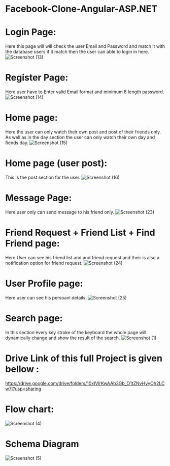 # Facebook-Clone-Angular-ASP.NET

# Login Page:
Here this page will will check the user Email and Password and match it with the database users if it match then the user can able to login in here.
![Screenshot (13)](https://user-images.githubusercontent.com/65850447/179959655-92faee42-c14a-4e8e-9b64-d00d6e57ede2.png)

# Register Page:
Here user have to Enter valid Email format and minimum 8 length password.
![Screenshot (14)](https://user-images.githubusercontent.com/65850447/179959731-d5634cbc-e23e-4036-a3db-72f15e9c4c1b.png)

# Home page:
Here the user can only watch their own post and post of their friends only. As well as in the day section the user can only watch their own day and fiends day.
![Screenshot (15)](https://user-images.githubusercontent.com/65850447/179959782-94cfc2e9-009e-4b3d-ba70-cd2873bcfd04.png)

# Home page (user post):
This is the post section for the user.
![Screenshot (16)](https://user-images.githubusercontent.com/65850447/179959845-849da538-3bcf-48f7-a5b4-319adb09da55.png)

# Message Page:
Here user only can send message to his friend only.
![Screenshot (23)](https://user-images.githubusercontent.com/65850447/179959940-aabbecc2-d37b-4f34-97f7-8f508051ed03.png)

# Friend Request + Friend List + Find Friend page:
Here User can see his friend list and and friend request and their is also a notification option for friend request.
![Screenshot (24)](https://user-images.githubusercontent.com/65850447/179960028-3f961b0d-f6e3-468d-b99c-949b0f585733.png)

# User Profile page:
Here user can see his persoanl details.
![Screenshot (25)](https://user-images.githubusercontent.com/65850447/179960076-c6b3f314-327d-4734-902a-39c05534510f.png)

# Search page:
In this section every key stroke of the keyboard the whole page will dynamically change and show the result of the search.
![Screenshot (1)](https://user-images.githubusercontent.com/65850447/179960172-288a2dd7-5e1c-4c3a-aaf9-3245e265add1.png)

# Drive Link of this full Project is given bellow :
https://drive.google.com/drive/folders/10xIVlrKwAAb3Gb_O1tZNvHyyOh2LCw7I?usp=sharing

# Flow chart:
![Screenshot (4)](https://user-images.githubusercontent.com/65850447/179964272-83633b08-6b5e-407b-8a09-69f53728ab9d.png)


# Schema Diagram
![Screenshot (5)](https://user-images.githubusercontent.com/65850447/179964327-2173e6a0-2722-4c35-ab0b-ab60cfdcaa04.png)

